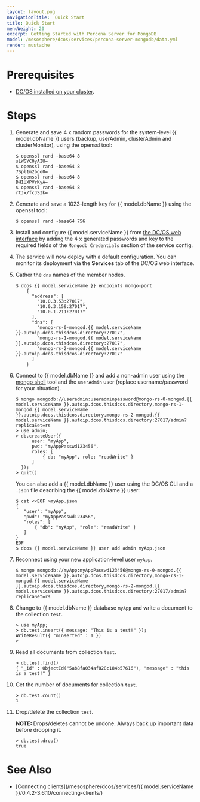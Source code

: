 ```yaml
---
layout: layout.pug
navigationTitle:  Quick Start
title: Quick Start
menuWeight: 20
excerpt: Getting Started with Percona Server for MongoDB
model: /mesosphere/dcos/services/percona-server-mongodb/data.yml
render: mustache
---
```


# Prerequisites

- [DC/OS installed on your cluster](/mesosphere/dcos/latest/installing/).

# Steps

1. Generate and save 4 x random passwords for the system-level {{ model.dbName }} users (backup, userAdmin, clusterAdmin and clusterMonitor), using the openssl tool:
    ```shell
    $ openssl rand -base64 8
    sLWGYC0yAIU=
    $ openssl rand -base64 8
    7Spl1m2bgo0=
    $ openssl rand -base64 8
    DH1UXPVrKyA=
    $ openssl rand -base64 8
    rtJx/fcJSIk=
    ```

1. Generate and save a 1023-length key for {{ model.dbName }} using the openssl tool:
    ```shell
    $ openssl rand -base64 756
    ```

1. Install and configure {{ model.serviceName }} from [the DC/OS web interface](/mesosphere/dcos/latest/usage/webinterface/) by adding the 4 x generated passwords and key to the required fields of the `Mongodb Credentials` section of the service config.

1. The service will now deploy with a default configuration. You can monitor its deployment via the **Services** tab of the DC/OS web interface.

1. Gather the `dns` names of the member nodes.
    ```shell
    $ dcos {{ model.serviceName }} endpoints mongo-port
        {
          "address": [
            "10.0.3.53:27017",
            "10.0.3.159:27017",
            "10.0.1.211:27017"
          ],
          "dns": [
            "mongo-rs-0-mongod.{{ model.serviceName }}.autoip.dcos.thisdcos.directory:27017",
            "mongo-rs-1-mongod.{{ model.serviceName }}.autoip.dcos.thisdcos.directory:27017",
            "mongo-rs-2-mongod.{{ model.serviceName }}.autoip.dcos.thisdcos.directory:27017"
          ]
        }
    ```
1. Connect to {{ model.dbName }} and add a non-admin user using the [mongo shell](https://docs.mongodb.com/manual/mongo/) tool and the `userAdmin` user (replace username/password for your situation).

    ```shell
    $ mongo mongodb://useradmin:useradminpassword@mongo-rs-0-mongod.{{ model.serviceName }}.autoip.dcos.thisdcos.directory,mongo-rs-1-mongod.{{ model.serviceName }}.autoip.dcos.thisdcos.directory,mongo-rs-2-mongod.{{ model.serviceName }}.autoip.dcos.thisdcos.directory:27017/admin?replicaSet=rs
    > use admin;
    > db.createUser({
          user: "myApp",
          pwd: "myAppPasswd123456",
          roles: [
              { db: "myApp", role: "readWrite" }
          ]
      });
    > quit()
    ```

     You can also add a {{ model.dbName }} user using the DC/OS CLI and a `.json` file describing the {{ model.dbName }} user:

     ```shell
    $ cat <<EOF >myApp.json
    {
        "user": "myApp",
        "pwd": "myAppPasswd123456",
        "roles": [
            { "db": "myApp", "role": "readWrite" }
        ]
    }
    EOF
    $ dcos {{ model.serviceName }} user add admin myApp.json
     ```   

1. Reconnect using your new application-level user `myApp`.
    ```shell
    $ mongo mongodb://myApp:myAppPasswd123456@mongo-rs-0-mongod.{{ model.serviceName }}.autoip.dcos.thisdcos.directory,mongo-rs-1-mongod.{{ model.serviceName }}.autoip.dcos.thisdcos.directory,mongo-rs-2-mongod.{{ model.serviceName }}.autoip.dcos.thisdcos.directory:27017/admin?replicaSet=rs
    ```
1. Change to {{ model.dbName }} database `myApp` and write a document to the collection `test`.
    ```shell
    > use myApp;
    > db.test.insert({ message: "This is a test!" });
    WriteResult({ "nInserted" : 1 })
    >
    ```
1. Read all documents from collection `test`.
    ```shell
    > db.test.find()
    { "_id" : ObjectId("5ab8fa034af828c184b57616"), "message" : "this is a test!" }
    ```
1. Get the number of documents for collection `test`.
    ```shell
    > db.test.count()
    1
    ```
1. Drop/delete the collection `test`.

    <p class="message--note"><strong>NOTE: </strong> Drops/deletes cannot be undone. Always back up important data before dropping it.</p>
    
    ```shell
    > db.test.drop()
    true
    ```

# See Also

- [Connecting clients](/mesosphere/dcos/services/{{ model.serviceName }}/0.4.2-3.6.10/connecting-clients/)
